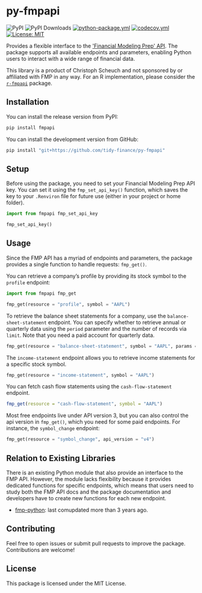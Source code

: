 # py-fmpapi
![PyPI](https://img.shields.io/pypi/v/fmpapi?label=pypi%20package)
![PyPI Downloads](https://img.shields.io/pypi/dm/fmpapi)
[![python-package.yml](https://github.com/tidy-finance/py-fmpapi/actions/workflows/python-package.yml/badge.svg)](https://github.com/tidy-finance/py-fmpapi/actions/workflows/python-package.yml)
[![codecov.yml](https://codecov.io/gh/tidy-finance/py-fmpapi/graph/badge.svg)](https://app.codecov.io/gh/tidy-finance/py-fmpapi)
[![License:
MIT](https://img.shields.io/badge/License-MIT-yellow.svg)](https://opensource.org/licenses/MIT)

Provides a flexible interface to the ['Financial Modeling Prep' API](https://site.financialmodelingprep.com/developer/docs). The package supports all available endpoints and parameters, enabling Python users to interact with a wide range of financial data.

This library is a product of Christoph Scheuch and not sponsored by or affiliated with FMP in any way. For an R implementation, please consider the [`r-fmpapi`](https://github.com/tidy-finance/r-fmpapi) package.

## Installation

You can install the release version from PyPI: 

```python
pip install fmpapi
```

You can install the development version from GitHub:

```python
pip install "git+https://github.com/tidy-finance/py-fmpapi"
```

## Setup

Before using the package, you need to set your Financial Modeling Prep API key. You can set it using the `fmp_set_api_key()` function, which saves the key to your `.Renviron` file for future use (either in your project or home folder).

```python
import from fmpapi fmp_set_api_key

fmp_set_api_key()
```

## Usage

Since the FMP API has a myriad of endpoints and parameters, the package provides a single function to handle requests: `fmp_get()`.

You can retrieve a company’s profile by providing its stock symbol to the `profile` endpoint:

```python
import from fmpapi fmp_get

fmp_get(resource = "profile", symbol = "AAPL")
```

To retrieve the balance sheet statements for a company, use the `balance-sheet-statement` endpoint. You can specify whether to retrieve annual or quarterly data using the `period` parameter and the number of records via `limit`. Note that you need a paid account for quarterly data. 

```python
fmp_get(resource = "balance-sheet-statement", symbol = "AAPL", params = {"period": "annual", "limit": 5})
```

The `income-statement` endpoint allows you to retrieve income statements for a specific stock symbol. 

```python
fmp_get(resource = "income-statement", symbol = "AAPL")
```

You can fetch cash flow statements using the `cash-flow-statement` endpoint.

```r
fmp_get(resource = "cash-flow-statement", symbol = "AAPL")
```

Most free endpoints live under API version 3, but you can also control the api version in `fmp_get()`, which you need for some paid endpoints. For instance, the `symbol_change` endpoint:

```python
fmp_get(resource = "symbol_change", api_version = "v4")
```

## Relation to Existing Libraries

There is an existing Python module that also provide an interface to the FMP API. However, the module lacks flexibility because it provides dedicated functions for specific endpoints, which means that users need to study both the FMP API docs and the package documentation and developers have to create new functions for each new endpoint. 

- [fmp-python](https://pypi.org/project/fmp-python/): last comupdated more than 3 years ago. 

## Contributing

Feel free to open issues or submit pull requests to improve the package. Contributions are welcome!

## License

This package is licensed under the MIT License.